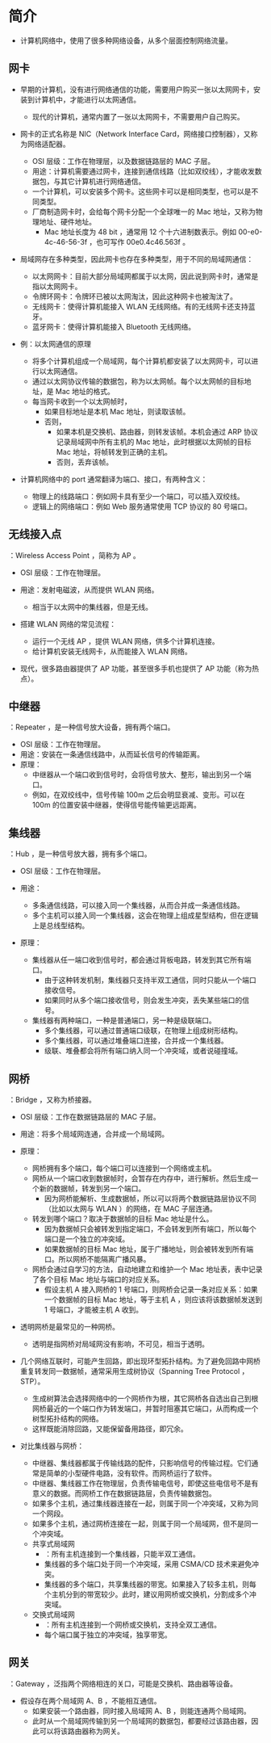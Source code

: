 # 简介

- 计算机网络中，使用了很多种网络设备，从多个层面控制网络流量。

## 网卡

- 早期的计算机，没有进行网络通信的功能，需要用户购买一张以太网网卡，安装到计算机中，才能进行以太网通信。
  - 现代的计算机，通常内置了一张以太网网卡，不需要用户自己购买。

- 网卡的正式名称是 NIC（Network Interface Card，网络接口控制器），又称为网络适配器。
  - OSI 层级：工作在物理层，以及数据链路层的 MAC 子层。
  - 用途：计算机需要通过网卡，连接到通信线路（比如双绞线），才能收发数据包，与其它计算机进行网络通信。
  - 一个计算机，可以安装多个网卡。这些网卡可以是相同类型，也可以是不同类型。
  - 厂商制造网卡时，会给每个网卡分配一个全球唯一的 Mac 地址，又称为物理地址、硬件地址。
    - Mac 地址长度为 48 bit ，通常用 12 个十六进制数表示。例如 00-e0-4c-46-56-3f ，也可写作 00e0.4c46.563f 。

- 局域网存在多种类型，因此网卡也存在多种类型，用于不同的局域网通信：
  - 以太网网卡：目前大部分局域网都属于以太网，因此说到网卡时，通常是指以太网网卡。
  - 令牌环网卡：令牌环已被以太网淘汰，因此这种网卡也被淘汰了。
  - 无线网卡：使得计算机能接入 WLAN 无线网络。有的无线网卡还支持蓝牙。
  - 蓝牙网卡：使得计算机能接入 Bluetooth 无线网络。

- 例：以太网通信的原理
  - 将多个计算机组成一个局域网，每个计算机都安装了以太网网卡，可以进行以太网通信。
  - 通过以太网协议传输的数据包，称为以太网帧。每个以太网帧的目标地址，是 Mac 地址的格式。
  - 每当网卡收到一个以太网帧时，
    - 如果目标地址是本机 Mac 地址，则读取该帧。
    - 否则，
      - 如果本机是交换机、路由器，则转发该帧。本机会通过 ARP 协议记录局域网中所有主机的 Mac 地址，此时根据以太网帧的目标 Mac 地址，将帧转发到正确的主机。
      - 否则，丢弃该帧。

- 计算机网络中的 port 通常翻译为端口、接口，有两种含义：
  - 物理上的线路端口：例如网卡具有至少一个端口，可以插入双绞线。
  - 逻辑上的网络端口：例如 Web 服务通常使用 TCP 协议的 80 号端口。

## 无线接入点

：Wireless Access Point ，简称为 AP 。
- OSI 层级：工作在物理层。
- 用途：发射电磁波，从而提供 WLAN 网络。
  - 相当于以太网中的集线器，但是无线。

- 搭建 WLAN 网络的常见流程：
  - 运行一个无线 AP ，提供 WLAN 网络，供多个计算机连接。
  - 给计算机安装无线网卡，从而能接入 WLAN 网络。

- 现代，很多路由器提供了 AP 功能，甚至很多手机也提供了 AP 功能（称为热点）。

## 中继器

：Repeater ，是一种信号放大设备，拥有两个端口。
- OSI 层级：工作在物理层。
- 用途：安装在一条通信线路中，从而延长信号的传输距离。
- 原理：
  - 中继器从一个端口收到信号时，会将信号放大、整形，输出到另一个端口。
  - 例如，在双绞线中，信号传输 100m 之后会明显衰减、变形。可以在 100m 的位置安装中继器，使得信号能传输更远距离。

## 集线器

：Hub ，是一种信号放大器，拥有多个端口。
- OSI 层级：工作在物理层。
- 用途：
  - 多条通信线路，可以接入同一个集线器，从而合并成一条通信线路。
  - 多个主机可以接入同一个集线器，这会在物理上组成星型结构，但在逻辑上是总线型结构。

- 原理：
  - 集线器从任一端口收到信号时，都会通过背板电路，转发到其它所有端口。
    - 由于这种转发机制，集线器只支持半双工通信，同时只能从一个端口接收信号。
    - 如果同时从多个端口接收信号，则会发生冲突，丢失某些端口的信号。
  - 集线器有两种端口，一种是普通端口，另一种是级联端口。
    - 多个集线器，可以通过普通端口级联，在物理上组成树形结构。
    - 多个集线器，可以通过堆叠端口连接，合并成一个集线器。
    - 级联、堆叠都会将所有端口纳入同一个冲突域，或者说碰撞域。

## 网桥

：Bridge ，又称为桥接器。
- OSI 层级：工作在数据链路层的 MAC 子层。
- 用途：将多个局域网连通，合并成一个局域网。
- 原理：
  - 网桥拥有多个端口，每个端口可以连接到一个网络或主机。
  - 网桥从一个端口收到数据帧时，会暂存在内存中，进行解析。然后生成一个新的数据帧，转发到另一个端口。
    - 因为网桥能解析、生成数据帧，所以可以将两个数据链路层协议不同（比如以太网与 WLAN ）的网络，在 MAC 子层连通。
  - 转发到哪个端口？取决于数据帧的目标 Mac 地址是什么。
    - 因为数据帧只会被转发到指定端口，不会转发到所有端口，所以每个端口是一个独立的冲突域。
    - 如果数据帧的目标 Mac 地址，属于广播地址，则会被转发到所有端口。所以网桥不能隔离广播风暴。
  - 网桥会通过自学习的方法，自动地建立和维护一个 Mac 地址表，表中记录了各个目标 Mac 地址与端口的对应关系。
    - 假设主机 A 接入网桥的 1 号端口，则网桥会记录一条对应关系：如果一个数据帧的目标 Mac 地址，等于主机 A ，则应该将该数据帧发送到 1 号端口，才能被主机 A 收到。

- 透明网桥是最常见的一种网桥。
  - 透明是指网桥对局域网没有影响，不可见，相当于透明。

- 几个网络互联时，可能产生回路，即出现环型拓扑结构。为了避免回路中网桥重复转发同一数据帧，通常采用生成树协议（Spanning Tree Protocol ，STP）。
  - 生成树算法会选择网络中的一个网桥作为根，其它网桥各自选出自己到根网桥最近的一个端口作为转发端口，并暂时阻塞其它端口，从而构成一个树型拓扑结构的网络。
  - 这样既能消除回路，又能保留备用路径，即冗余。

- 对比集线器与网桥：
  - 中继器、集线器都属于传输线路的配件，只影响信号的传输过程。它们通常是简单的小型硬件电路，没有软件。而网桥运行了软件。
  - 中继器、集线器工作在物理层，负责传输电信号，即使这些电信号不是有意义的数据。而网桥工作在数据链路层，负责传输数据包。
  - 如果多个主机，通过集线器连接在一起，则属于同一个冲突域，又称为同一个网段。
  - 如果多个主机，通过网桥连接在一起，则属于同一个局域网，但不是同一个冲突域。
  - 共享式局域网
    - ：所有主机连接到一个集线器，只能半双工通信。
    - 集线器的多个端口处于同一个冲突域，采用 CSMA/CD 技术来避免冲突。
    - 集线器的多个端口，共享集线器的带宽。如果接入了较多主机，则每个主机分到的带宽较少。此时，建议用网桥或交换机，分割成多个冲突域。
  - 交换式局域网
    - ：所有主机连接到一个网桥或交换机，支持全双工通信。
    - 每个端口属于独立的冲突域，独享带宽。

## 网关

：Gateway ，泛指两个网络相连的关口，可能是交换机、路由器等设备。
- 假设存在两个局域网 A、B ，不能相互通信。
  - 如果安装一个路由器，同时接入局域网 A、B ，则能连通两个局域网。
  - 此时从一个局域网传输到另一个局域网的数据包，都要经过该路由器，因此可以将该路由器称为网关。
